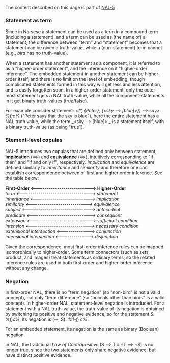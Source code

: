 The content described on this page is part of [NAL-5](https://github.com/opennars/opennars/wiki/Non-Axiomatic-Logic-(NAL),-the-logic-behind-OpenNARS)

### Statement as term

Since in Narsese a statement can be used as a term in a compound term (including a statement), and a term can be used as (the name of) a statement, the difference between "term" and "statement" becomes that a statement can be given a truth-value, while a (non-statement) term cannot (e.g., _bird_ has no truth-value).

When a statement has another statement as a component, it is referred to as a "higher-order statement", and the inference on it "higher-order inference". The embedded statement in another statement can be higher-order itself, and there is no limit on the level of embedding, though complicated statements formed in this way will get less and less attention, and is easily forgotten soon. In a higher-order statement, only the outer-most statement gets a NAL truth-value, while all the component-statements in it get binary truth-values (true/false).

For example consider statement: _<(*, {Peter}, {<sky --> [blue]>}) --> say>. %f;c%_ ("Peter says that the sky is blue"), here the entire statement has a NAL truth value, while the term  _<sky --> [blue]> _ is a statement itself, with a binary truth-value (as being "true").

### Stement-level copulas

NAL-5 introduces two copulas that are defined only between statement, **implication** (==>) and **equivalence** (<=>), intuitively corresponding to "if then" and "if and only if", respectively. _Implication_ and _equivalence_ are defined similarly to _inheritance_ and _similarity_ and therefore one can establish correspondence between of first and higher order inference. See the table below:

**First-Order <--------------------------> Higher-Order** <br/>
_term <---------------------------------> statement_<br/>
_inheritance <--------------------------> implication_<br/>
_similarity <---------------------------> equivalence_<br/>
_subject <------------------------------> antecedent_<br/>
_predicate <----------------------------> consequent_<br/>
_extension <----------------------------> sufficient condition_<br/>
_intension <----------------------------> necessary condition_<br/>
_extensional intersection <-------------> conjunction_<br/> 
_intensional intersection <-------------> disjunction_<br/>

Given the correspondence, most first-order inference rules can be mapped isomorphically to higher-order. Some term connectors (such as sets, product, and images) treat statements as ordinary terms, so the related inference rules are used in both first-order and higher-order inference without any change.

### Negation

In first-order NAL, there is no "term negation" (so "non-bird" is not a valid concept), but only "term difference" (so "animals other than birds" is a valid concept). In higher-order NAL, statement-level negation is introduced. For a statement with a NAL truth-value, the truth-value of its negation is obtained by switching its positive and negative evidence, so for the statement _S. %f;c%_, its negation is (--, S). _%1-f; c%_.

For an embedded statement, its negation is the same as binary (Boolean) negation.

In NAL, the traditional _Law of Contrapositive_  (S ==> T ≡ ¬T ==> ¬S) is no longer true, since the two statements only share negative evidence, but have distinct positive evidence.

